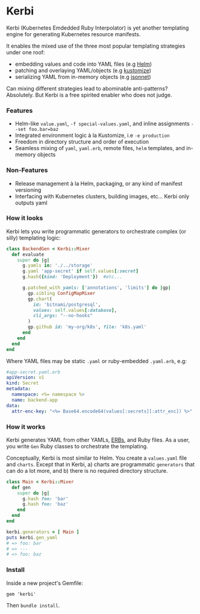 
# Kerbi

Kerbi (Kubernetes Emdedded Ruby Interpolator) is yet another templating engine for 
generating Kubernetes resource manifests. 

It enables the mixed use of the three most popular templating strategies under one roof:
- embedding values and code into YAML files (e.g [Helm](https://github.com/helm/helm))
- patching and overlaying YAML/objects (e.g [kustomize](https://github.com/kubernetes-sigs/kustomize))
- serializing YAML from in-memory objects (e.g [jsonnet](https://github.com/google/jsonnet))

Can mixing different strategies lead to abominable anti-patterns? Absolutely. But 
Kerbi is a free spirited enabler who does not judge. 

### Features
- Helm-like `value.yaml`, `-f special-values.yaml`, and inline assignments `--set foo.bar=baz`
- Integrated environment logic à la Kustomize, i.e `-e production`
- Freedom in directory structure and order of execution 
- Seamless mixing of `yaml`, `yaml.erb`, remote files, `helm` templates, and in-memory objects  

### Non-Features
- Release management à la Helm, packaging, or any kind of manifest versioning
- Interfacing with Kubernetes clusters, building images, etc... Kerbi only outputs yaml 

### How it looks

Kerbi lets you write programmatic generators to orchestrate complex (or silly) templating logic:    

```ruby
class BackendGen < Kerbi::Mixer
  def evaluate
    super do |g|
      g.yamls in: './../storage'
      g.yaml 'app-secret' if self.values[:secret]
      g.hash({kind: 'Deployment'})  #etc...

      g.patched_with yamls: ['annotations', 'limits'] do |gp|
        gp.sibling ConfigMapMixer
        gp.chart(
          id: 'bitnami/postgresql', 
          values: self.values[:database],
          cli_args: "--no-hooks"
        )        
        gp.github id: 'my-org/k8s', file: 'k8s.yaml'
      end
    end
  end 
end
```

Where YAML files may be static `.yaml` or ruby-embedded `.yaml.erb`, e.g: 

```yaml
#app-secret.yaml.erb
apiVersion: v1
kind: Secret
metadata:
  namespace: <%= namespace %>
  name: backend-app
data:
  attr-enc-key: "<%= Base64.encode64(values[:secrets][:attr_enc]) %>"
```

### How it works

Kerbi generates YAML from other YAMLs, [ERBs](https://www.stuartellis.name/articles/erb/), 
and Ruby files. As a user, you write `Gen` Ruby classes
to orchestrate the templating.  

Conceptually, Kerbi is most similar to Helm. You create a `values.yaml` file and 
`charts`. Except that in Kerbi, a) charts are programmatic `generators` that can do
a lot more, and b) there is no required directory structure.


```ruby
class Main < Kerbi::Mixer
  def gen
    super do |g|
      g.hash foo: 'bar'
      g.hash foo: 'baz'
    end
  end 
end

kerbi.generators = [ Main ]
puts kerbi.gen_yaml 
# => foo: bar 
# => ---
# => foo: baz
```

### Install

Inside a new project's Gemfile:  

```
gem 'kerbi'
```

Then `bundle install`.


